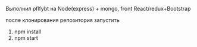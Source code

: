 Выполнил pflfybt  на Node(express) + mongo, front React/redux+Bootstrap

после клонирования репозитория 
запустить 
1. npm install
2. npm start 




